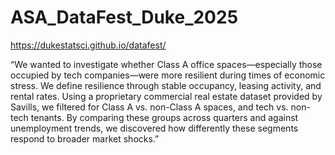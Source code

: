 # ASA_DataFest_Duke_2025
https://dukestatsci.github.io/datafest/

“We wanted to investigate whether Class A office spaces—especially those occupied by tech companies—were more resilient during times of economic stress. We define resilience through stable occupancy, leasing activity, and rental rates. Using a proprietary commercial real estate dataset provided by Savills, we filtered for Class A vs. non-Class A spaces, and tech vs. non-tech tenants. By comparing these groups across quarters and against unemployment trends, we discovered how differently these segments respond to broader market shocks.”
